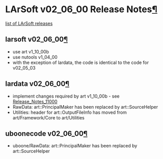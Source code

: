 LArSoft v02\_06\_00 Release Notes[¶](#LArSoft-v02_06_00-Release-Notes)
======================================================================

[list of LArSoft releases](LArSoft_release_list)


larsoft v02\_06\_00[¶](#larsoft-v02_06_00)
------------------------------------------

-   use art v1\_10\_00b
-   use nutools v1\_04\_00
-   with the exception of lardata, the code is identical to the code for v02\_05\_03


lardata v02\_06\_00[¶](#lardata-v02_06_00)
------------------------------------------

-   implement changes required by art v1\_10\_00b - see [Release\_Notes\_11000](/redmine/projects/art/wiki/Release_Notes_11000)
-   RawData: art::PrincipalMaker has been replaced by art::SourceHelper
-   Utilities: header for art::OutputFileInfo has moved from art/Framework/Core to art/Utilities


uboonecode v02\_06\_00[¶](#uboonecode-v02_06_00)
------------------------------------------------

-   uboone/RawData: art::PrincipalMaker has been replaced by art::SourceHelper
